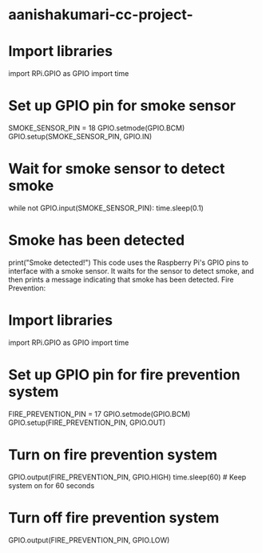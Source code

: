 # aanishakumari-cc-project-
# Import libraries
import RPi.GPIO as GPIO
import time
# Set up GPIO pin for smoke sensor
SMOKE_SENSOR_PIN = 18
GPIO.setmode(GPIO.BCM)
GPIO.setup(SMOKE_SENSOR_PIN, GPIO.IN)
# Wait for smoke sensor to detect smoke
while not GPIO.input(SMOKE_SENSOR_PIN):
 time.sleep(0.1)
# Smoke has been detected
print("Smoke detected!")
This code uses the Raspberry Pi's GPIO pins to interface with a smoke sensor. It waits for the sensor to detect 
smoke, and then prints a message indicating that smoke has been detected.
Fire Prevention:
# Import libraries
import RPi.GPIO as GPIO
import time
# Set up GPIO pin for fire prevention system
FIRE_PREVENTION_PIN = 17
GPIO.setmode(GPIO.BCM)
GPIO.setup(FIRE_PREVENTION_PIN, GPIO.OUT)
# Turn on fire prevention system
GPIO.output(FIRE_PREVENTION_PIN, GPIO.HIGH)
time.sleep(60) # Keep system on for 60 seconds
# Turn off fire prevention system
GPIO.output(FIRE_PREVENTION_PIN, GPIO.LOW)

